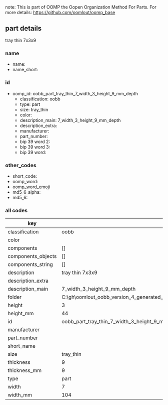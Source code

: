 #   

note: This is part of OOMP the Oopen Organization Method For Parts. For more details: https://github.com/oomlout/oomp_base

##  part details



tray thin 7x3x9

### name
* name: 
* name_short: 
### id
* oomp_id: oobb_part_tray_thin_7_width_3_height_9_mm_depth
  * classification: oobb
  * type: part
  * size: tray_thin
  * color: 
  * description_main: 7_width_3_height_9_mm_depth
  * description_extra: 
  * manufacturer: 
  * part_number: 
  * bip 39 word 2: 
  * bip 39 word 3: 
  * bip 39 word: 

### other_codes
* short_code: 
* oomp_word: 
* oomp_word_emoji 
* md5_6_alpha: 
* md5_6: 









### all codes 
| key | value |  
| --- | --- |  
| classification | oobb |  
| color |  |  
| components | [] |  
| components_objects | [] |  
| components_string | [] |  
| description | tray thin 7x3x9 |  
| description_extra |  |  
| description_main | 7_width_3_height_9_mm_depth |  
| folder | C:\gh\oomlout_oobb_version_4_generated_parts\things\oobb_part_tray_thin_7_width_3_height_9_mm_depth |  
| height | 3 |  
| height_mm | 44 |  
| id | oobb_part_tray_thin_7_width_3_height_9_mm_depth |  
| manufacturer |  |  
| part_number |  |  
| short_name |  |  
| size | tray_thin |  
| thickness | 9 |  
| thickness_mm | 9 |  
| type | part |  
| width | 7 |  
| width_mm | 104 |  
